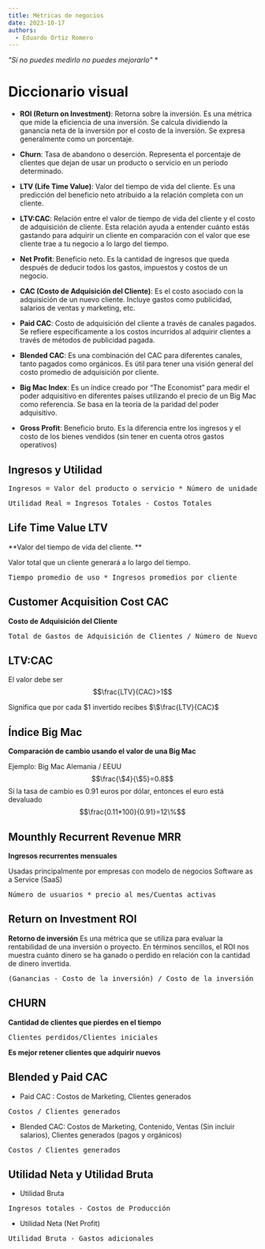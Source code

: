 ```yaml
---
title: Métricas de negocios
date: 2023-10-17
authors:
  - Eduardo Ortiz Romero
---
```


*"Si no puedes medirlo no puedes mejorarlo"* *
# Diccionario visual

* **ROI (Return on Investment)**: Retorna sobre la inversión. Es una métrica que mide la eficiencia de una inversión. Se calcula dividiendo la ganancia neta de la inversión por el costo de la inversión. Se expresa generalmente como un porcentaje.

* **Churn**: Tasa de abandono o deserción. Representa el porcentaje de clientes que dejan de usar un producto o servicio en un período determinado.

* **LTV (Life Time Value)**: Valor del tiempo de vida del cliente. Es una predicción del beneficio neto atribuido a la relación completa con un cliente.

* **LTV:CAC**: Relación entre el valor de tiempo de vida del cliente y el costo de adquisición de cliente. Esta relación ayuda a entender cuánto estás gastando para adquirir un cliente en comparación con el valor que ese cliente trae a tu negocio a lo largo del tiempo.

* **Net Profit**: Beneficio neto. Es la cantidad de ingresos que queda después de deducir todos los gastos, impuestos y costos de un negocio.

* **CAC (Costo de Adquisición del Cliente)**: Es el costo asociado con la adquisición de un nuevo cliente. Incluye gastos como publicidad, salarios de ventas y marketing, etc.

* **Paid CAC**: Costo de adquisición del cliente a través de canales pagados. Se refiere específicamente a los costos incurridos al adquirir clientes a través de métodos de publicidad pagada.

* **Blended CAC**: Es una combinación del CAC para diferentes canales, tanto pagados como orgánicos. Es útil para tener una visión general del costo promedio de adquisición por cliente.

* **Big Mac Index**: Es un índice creado por “The Economist” para medir el poder adquisitivo en diferentes países utilizando el precio de un Big Mac como referencia. Se basa en la teoría de la paridad del poder adquisitivo.

* **Gross Profit**: Beneficio bruto. Es la diferencia entre los ingresos y el costo de los bienes vendidos (sin tener en cuenta otros gastos operativos)
## Ingresos y Utilidad

<pre>
Ingresos = Valor del producto o servicio * Número de unidades vendidas
</pre>

<pre>
Utilidad Real = Ingresos Totales - Costos Totales
</pre>
## Life Time Value LTV

**Valor del tiempo de vida del cliente. **

Valor total que un cliente generará a lo largo del tiempo.
<pre>
Tiempo promedio de uso * Ingresos promedios por cliente
</pre>
## Customer Acquisition Cost CAC

**Costo de Adquisición del Cliente**
<pre>
Total de Gastos de Adquisición de Clientes / Número de Nuevos Clientes Adquiridos
</pre>
## LTV:CAC

El valor debe ser
$$\frac{LTV}{CAC}>1$$

Significa que por cada $\$1$ invertido recibes $\$\frac{LTV}{CAC}$ 

## Índice Big Mac 

**Comparación de cambio usando el valor de una Big Mac**

Ejemplo:
Big Mac Alemania / EEUU
$$\frac{\$4}{\$5}=0.8$$
Si la tasa de cambio es $0.91$ euros por dólar, entonces el euro está devaluado
$$\frac{0.11*100}{0.91}=12\%$$
## Mounthly Recurrent Revenue MRR

**Ingresos recurrentes mensuales**

Usadas principalmente por empresas con modelo de negocios Software as a Service (SaaS)
<pre>
Número de usuarios * precio al mes/Cuentas activas
</pre>
## Return on Investment ROI

**Retorno de inversión**
Es una métrica que se utiliza para evaluar la rentabilidad de una inversión o proyecto. En términos sencillos, el ROI nos muestra cuánto dinero se ha ganado o perdido en relación con la cantidad de dinero invertida.
<pre>
(Ganancias - Costo de la inversión) / Costo de la inversión *100
</pre>
## CHURN

**Cantidad de clientes que pierdes en el tiempo**
<pre>
Clientes perdidos/Clientes iniciales
</pre>
**Es mejor retener clientes que adquirir nuevos**

## Blended y Paid CAC

* Paid CAC : Costos de Marketing, Clientes generados
<pre>
Costos / Clientes generados
</pre>
* Blended CAC:  Costos de Marketing, Contenido, Ventas (Sin incluir salarios), Clientes generados (pagos y orgánicos)
<pre>
Costos / Clientes generados
</pre>
## Utilidad Neta y Utilidad Bruta

* Utilidad Bruta
<pre>
Ingresos totales - Costos de Producción
</pre>
* Utilidad Neta (Net Profit)
<pre>
Utilidad Bruta - Gastos adicionales
</pre>

